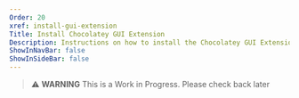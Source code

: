 ```yaml
---
Order: 20
xref: install-gui-extension
Title: Install Chocolatey GUI Extension
Description: Instructions on how to install the Chocolatey GUI Extension
ShowInNavBar: false
ShowInSideBar: false
---
```


> :warning: **WARNING** This is a Work in Progress. Please check back later

